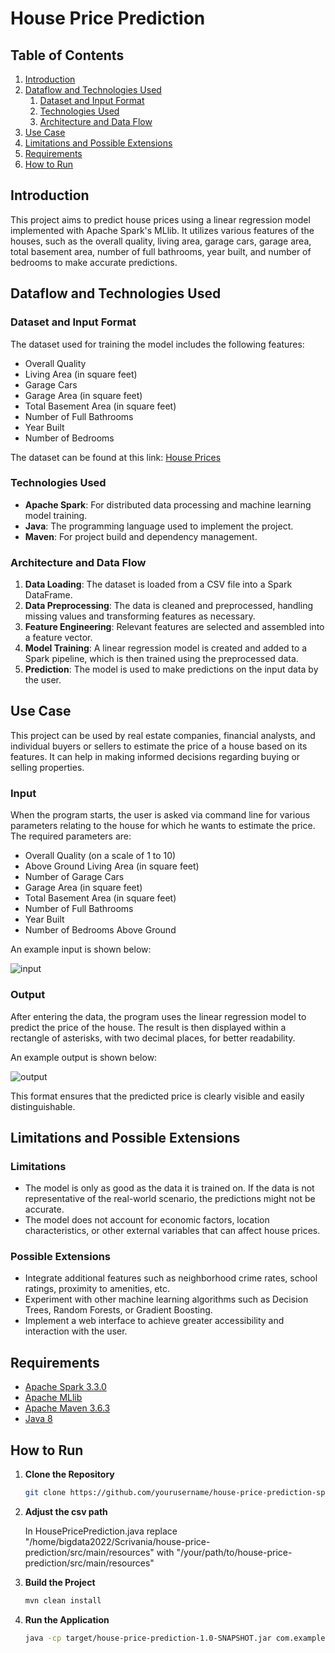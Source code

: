 # House Price Prediction

## Table of Contents
1. [Introduction](#introduction)
2. [Dataflow and Technologies Used](#dataflow-and-technologies-used)
    1. [Dataset and Input Format](#dataset-and-input-format)
    2. [Technologies Used](#technologies-used)
    3. [Architecture and Data Flow](#architecture-and-data-flow)
3. [Use Case](#use-case)
4. [Limitations and Possible Extensions](#limitations-and-possible-extensions)
5. [Requirements](#requirements)
6. [How to Run](#how-to-run)

## Introduction
This project aims to predict house prices using a linear regression model implemented with Apache Spark's MLlib. It utilizes various features of the houses, such as the overall quality, living area, garage cars, garage area, total basement area, number of full bathrooms, year built, and number of bedrooms to make accurate predictions.

## Dataflow and Technologies Used

### Dataset and Input Format
The dataset used for training the model includes the following features:
- Overall Quality
- Living Area (in square feet)
- Garage Cars
- Garage Area (in square feet)
- Total Basement Area (in square feet)
- Number of Full Bathrooms
- Year Built
- Number of Bedrooms

The dataset can be found at this link: [House Prices](https://www.kaggle.com/competitions/house-prices-advanced-regression-techniques)

### Technologies Used
- **Apache Spark**: For distributed data processing and machine learning model training.
- **Java**: The programming language used to implement the project.
- **Maven**: For project build and dependency management.

### Architecture and Data Flow
1. **Data Loading**: The dataset is loaded from a CSV file into a Spark DataFrame.
2. **Data Preprocessing**: The data is cleaned and preprocessed, handling missing values and transforming features as necessary.
3. **Feature Engineering**: Relevant features are selected and assembled into a feature vector.
4. **Model Training**: A linear regression model is created and added to a Spark pipeline, which is then trained using the preprocessed data.
5. **Prediction**: The model is used to make predictions on the input data by the user.

## Use Case
This project can be used by real estate companies, financial analysts, and individual buyers or sellers to estimate the price of a house based on its features. It can help in making informed decisions regarding buying or selling properties.

### Input
When the program starts, the user is asked via command line for various parameters relating to the house for which he wants to estimate the price. The required parameters are:
- Overall Quality (on a scale of 1 to 10)
- Above Ground Living Area (in square feet)
- Number of Garage Cars
- Garage Area (in square feet)
- Total Basement Area (in square feet)
- Number of Full Bathrooms
- Year Built
- Number of Bedrooms Above Ground

An example input is shown below:

![input](https://github.com/user-attachments/assets/f87208c5-0c7d-4fb3-b72c-7a2b75e5dab8)

### Output
After entering the data, the program uses the linear regression model to predict the price of the house. The result is then displayed within a rectangle of asterisks, with two decimal places, for better readability.

An example output is shown below:

![output](https://github.com/user-attachments/assets/f8383fd6-9153-4162-933a-72a6cd57fb0d)

This format ensures that the predicted price is clearly visible and easily distinguishable.

## Limitations and Possible Extensions
### Limitations
- The model is only as good as the data it is trained on. If the data is not representative of the real-world scenario, the predictions might not be accurate.
- The model does not account for economic factors, location characteristics, or other external variables that can affect house prices.

### Possible Extensions
- Integrate additional features such as neighborhood crime rates, school ratings, proximity to amenities, etc.
- Experiment with other machine learning algorithms such as Decision Trees, Random Forests, or Gradient Boosting.
- Implement a web interface to achieve greater accessibility and interaction with the user.

## Requirements
- [Apache Spark 3.3.0](https://spark.apache.org/releases/spark-release-3-3-0.html)
- [Apache MLlib](https://spark.apache.org/mllib/)
- [Apache Maven 3.6.3](https://maven.apache.org/docs/3.6.3/release-notes.html)
- [Java 8](https://www.java.com/it/download/help/java8.html)

## How to Run
1. **Clone the Repository**
   ```bash
   git clone https://github.com/yourusername/house-price-prediction-spark.git
2. **Adjust the csv path**

    In HousePricePrediction.java replace "/home/bigdata2022/Scrivania/house-price-prediction/src/main/resources" with "/your/path/to/house-price-prediction/src/main/resources" 

4. **Build the Project**
   ```bash
   mvn clean install
5. **Run the Application**
   ```bash
   java -cp target/house-price-prediction-1.0-SNAPSHOT.jar com.example.HousePricePrediction
